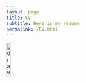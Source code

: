 ```yaml
---
layout: page
title: CV
subtitle: Here is my resume
permalink: /CV.html
---
```


<a href="https://JCMariani.github.io/asset/pdf/CV_Jean-Charles_Mariani_ENG.pdf">
<img src="https://JCMariani.github.io/assets/img/Sections_2024-08-02_CV.png" alt="drawing" width="15%" class="center"/>
</a>
